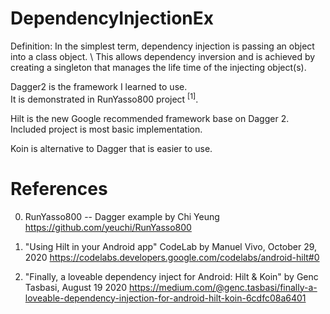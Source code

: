 # DependencyInjectionEx

Definition: In the simplest term, dependency injection is passing an object into a class object. \ 
This allows dependency inversion and is achieved by creating a singleton that manages the life time of the injecting object(s).

Dagger2 is the framework I learned to use.  
It is demonstrated in RunYasso800 project <sup>[1]</sup>.

Hilt is the new Google recommended framework base on Dagger 2. \
Included project is most basic implementation.

Koin is alternative to Dagger that is easier to use.

# References 

0. RunYasso800 -- Dagger example by Chi Yeung
https://github.com/yeuchi/RunYasso800

1. "Using Hilt in your Android app" CodeLab by Manuel Vivo, October 29, 2020
https://codelabs.developers.google.com/codelabs/android-hilt#0

2. "Finally, a loveable dependency inject for Android: Hilt & Koin" by Genc Tasbasi, August 19 2020
https://medium.com/@genc.tasbasi/finally-a-loveable-dependency-injection-for-android-hilt-koin-6cdfc08a6401




